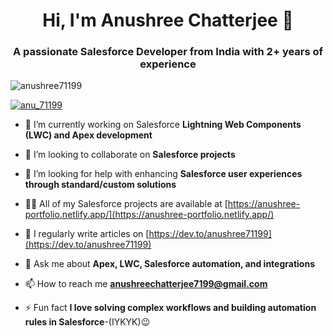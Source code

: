 <h1 align="center">Hi, I'm Anushree Chatterjee 👋</h1>
<h3 align="center">A passionate Salesforce Developer from India with 2+ years of experience</h3>

<p align="left"> <img src="https://komarev.com/ghpvc/?username=anushree71199&label=Profile%20views&color=0e75b6&style=flat" alt="anushree71199" /> </p>

<p align="left"> <a href="https://twitter.com/anu_71199" target="blank"><img src="https://img.shields.io/twitter/follow/anu_71199?logo=twitter&style=for-the-badge" alt="anu_71199" /></a> </p>

- 🔭 I’m currently working on Salesforce **Lightning Web Components (LWC) and Apex development**

- 👯 I’m looking to collaborate on **Salesforce projects**

- 🤝  I’m looking for help with enhancing **Salesforce user experiences through standard/custom solutions**

- 👨‍💻 All of my Salesforce projects are available at [https://anushree-portfolio.netlify.app/](https://anushree-portfolio.netlify.app/)

- 📝 I regularly write articles on [https://dev.to/anushree71199](https://dev.to/anushree71199)

- 💬 Ask me about **Apex, LWC, Salesforce automation, and integrations**

- 📫 How to reach me **anushreechatterjee7199@gmail.com**

- ⚡ Fun fact **I love solving complex workflows and building automation rules in Salesforce**-(IYKYK)😉

